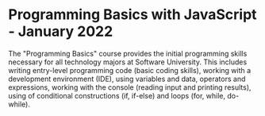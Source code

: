 # Programming Basics with JavaScript - January 2022

The "Programming Basics" course provides the initial programming skills necessary for all technology majors at Software University. This includes writing entry-level programming code (basic coding skills), working with a development environment (IDE), using variables and data, operators and expressions, working with the console (reading input and printing results), using of conditional constructions (if, if-else) and loops (for, while, do-while).